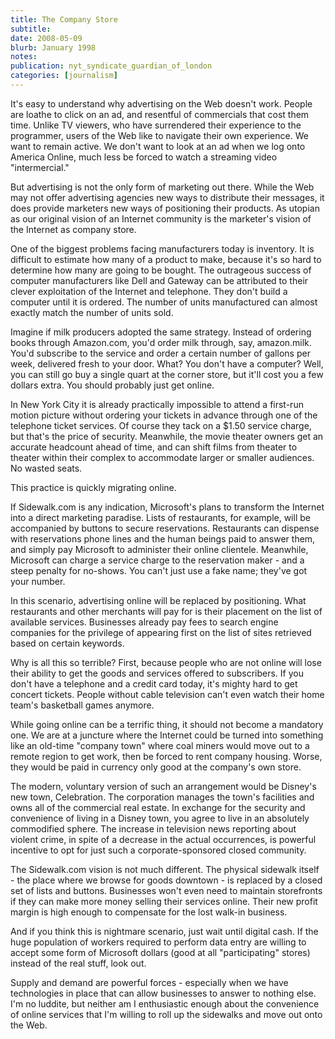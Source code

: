 ```yaml
---
title: The Company Store
subtitle: 
date: 2008-05-09
blurb: January 1998
notes: 
publication: nyt_syndicate_guardian_of_london
categories: [journalism]
---
```


It's easy to understand why advertising on the Web doesn't work. People are loathe to click on an ad, and resentful of commercials that cost them time. Unlike TV viewers, who have surrendered their experience to the programmer, users of the Web like to navigate their own experience. We want to remain active. We don't want to look at an ad when we log onto America Online, much less be forced to watch a streaming video "intermercial."

But advertising is not the only form of marketing out there. While the Web may not offer advertising agencies new ways to distribute their messages, it does provide marketers new ways of positioning their products. As utopian as our original vision of an Internet community is the marketer's vision of the Internet as company store.

One of the biggest problems facing manufacturers today is inventory. It is difficult to estimate how many of a product to make, because it's so hard to determine how many are going to be bought. The outrageous success of computer manufacturers like Dell and Gateway can be attributed to their clever exploitation of the Internet and telephone. They don't build a computer until it is ordered. The number of units manufactured can almost exactly match the number of units sold.

Imagine if milk producers adopted the same strategy. Instead of ordering books through Amazon.com, you'd order milk through, say, amazon.milk. You'd subscribe to the service and order a certain number of gallons per week, delivered fresh to your door. What? You don't have a computer? Well, you can still go buy a single quart at the corner store, but it'll cost you a few dollars extra. You should probably just get online.

In New York City it is already practically impossible to attend a first-run motion picture without ordering your tickets in advance through one of the telephone ticket services. Of course they tack on a $1.50 service charge, but that's the price of security. Meanwhile, the movie theater owners get an accurate headcount ahead of time, and can shift films from theater to theater within their complex to accommodate larger or smaller audiences. No wasted seats.

This practice is quickly migrating online.

If Sidewalk.com is any indication, Microsoft's plans to transform the Internet into a direct marketing paradise. Lists of restaurants, for example, will be accompanied by buttons to secure reservations. Restaurants can dispense with reservations phone lines and the human beings paid to answer them, and simply pay Microsoft to administer their online clientele. Meanwhile, Microsoft can charge a service charge to the reservation maker - and a steep penalty for no-shows. You can't just use a fake name; they've got your number.

In this scenario, advertising online will be replaced by positioning. What restaurants and other merchants will pay for is their placement on the list of available services. Businesses already pay fees to search engine companies for the privilege of appearing first on the list of sites retrieved based on certain keywords.

Why is all this so terrible? First, because people who are not online will lose their ability to get the goods and services offered to subscribers. If you don't have a telephone and a credit card today, it's mighty hard to get concert tickets. People without cable television can't even watch their home team's basketball games anymore.

While going online can be a terrific thing, it should not become a mandatory one. We are at a juncture where the Internet could be turned into something like an old-time "company town" where coal miners would move out to a remote region to get work, then be forced to rent company housing. Worse, they would be paid in currency only good at the company's own store.

The modern, voluntary version of such an arrangement would be Disney's new town, Celebration. The corporation manages the town's facilities and owns all of the commercial real estate. In exchange for the security and convenience of living in a Disney town, you agree to live in an absolutely commodified sphere. The increase in television news reporting about violent crime, in spite of a decrease in the actual occurrences, is powerful incentive to opt for just such a corporate-sponsored closed community.

The Sidewalk.com vision is not much different. The physical sidewalk itself - the place where we browse for goods downtown - is replaced by a closed set of lists and buttons. Businesses won't even need to maintain storefronts if they can make more money selling their services online. Their new profit margin is high enough to compensate for the lost walk-in business.

And if you think this is nightmare scenario, just wait until digital cash. If the huge population of workers required to perform data entry are willing to accept some form of Microsoft dollars (good at all "participating" stores) instead of the real stuff, look out.

Supply and demand are powerful forces - especially when we have technologies in place that can allow businesses to answer to nothing else. I'm no luddite, but neither am I enthusiastic enough about the convenience of online services that I'm willing to roll up the sidewalks and move out onto the Web.
